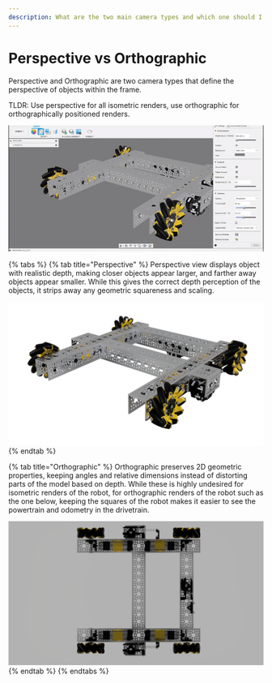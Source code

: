 ```yaml
---
description: What are the two main camera types and which one should I use?
---
```


# Perspective vs Orthographic

Perspective and Orthographic are two camera types that define the perspective of objects within the frame.

TLDR: Use perspective for all isometric renders, use orthographic for orthographically positioned renders.

![Switching between orthographic and perspective in the scene settings tab](../.gitbook/assets/ee6cdd70304e61dc6e51e359d9f151d9.gif)

{% tabs %}
{% tab title="Perspective" %}
Perspective view displays object with realistic depth, making closer objects appear larger, and farther away objects appear smaller. While this gives the correct depth perception of the objects, it strips away any geometric squareness and scaling.

![A perspective render, scaling objects based on depth](../.gitbook/assets/perspective.png)
{% endtab %}

{% tab title="Orthographic" %}
Orthographic preserves 2D geometric properties, keeping angles and relative dimensions instead of distorting parts of the model based on depth. While these is highly undesired for isometric renders of the robot, for orthographic renders of the robot such as the one below, keeping the squares of the robot makes it easier to see the powertrain and odometry in the drivetrain.

![An orthographic render of the robot, preserving 90 degree angles](../.gitbook/assets/orthographic.png)
{% endtab %}
{% endtabs %}

